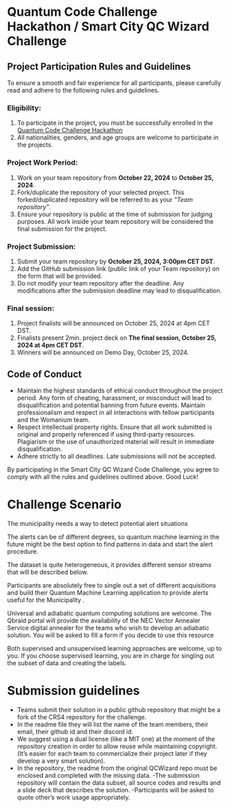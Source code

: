 # Quantum Code Challenge Hackathon / Smart City QC Wizard Challenge


## Project Participation Rules and Guidelines
To ensure a smooth and fair experience for all participants, please carefully read and adhere to the following rules and guidelines.

### Eligibility:
  1. To participate in the project, you must be successfully enrolled in the [Quantum Code Challenge Hackathon](https://www.cagliaridlab.it/it/event.page?contentId=EVT881) 
  2. All nationalities, genders, and age groups are welcome to participate in the projects.

### Project Work Period:
  1. Work on your team repository from **October 22, 2024** to **October 25, 2024**.
  2. Fork/duplicate the repository of your selected project. This forked/duplicated repository will be referred to as your _"Team repository"_.
  3. Ensure your repository is public at the time of submission for judging purposes. All work inside your team repository will be considered the final submission for the project.

### Project Submission:
  1. Submit your team repository by **October 25, 2024, 3:00pm CET DST**.
  2. Add the GitHub submission link (public link of your Team repository) on the form that will be provided.
  3. Do not modify your team repository after the deadline. Any modifications after the submission deadline may lead to disqualification.

### Final session:
  1. Project finalists will be announced on October 25, 2024 at 4pm CET DST.
  2. Finalists present 2min. project deck on **The final session, October 25, 2024 at 4pm CET DST**.
  3. Winners will be announced on Demo Day, October 25, 2024.


## Code of Conduct
  - Maintain the highest standards of ethical conduct throughout the project period. Any form of cheating, harassment, or misconduct will lead to disqualification and potential banning from future events. Maintain professionalism and respect in all interactions with fellow participants and the Womanium team.
  - Respect intellectual property rights. Ensure that all work submitted is original and properly referenced if using third-party resources. Plagiarism or the use of unauthorized material will result in immediate disqualification.
  - Adhere strictly to all deadlines. Late submissions will not be accepted.

By participating in the Smart City QC Wizard Code Challenge, you agree to comply with all the rules and guidelines outlined above. Good Luck!


# Challenge Scenario
The municipality needs a way to detect potential alert situations 

The alerts can be of different degrees, so quantum machine learning in the future might be the best option to find patterns in data and start the alert procedure.  

The dataset is quite heterogeneous, it provides different sensor streams that will be described below. 

Participants are absolutely free to single out a set of different acquisitions and  build their Quantum Machine Learning application to provide alerts useful for the Municipality . 

Universal and adiabatic quantum computing solutions are welcome. The Qbraid portal will provide the availability of the NEC Vector Annealer Service digital annealer for the teams who wish to develop an adiabatic solution. You will be asked to fill a form if you decide to use this resource

Both supervised and unsupervised learning approaches are welcome, up to you. If you choose supervised learning, you are in charge for singling out the subset of data and creating the labels.

# Submission guidelines
- Teams submit their solution in a public github repository that might be a fork of the CRS4 repository for the challenge.
- In the readme file they will list the name of the team members, their email, their github id and their discord id.  
- We suggest using a dual license (like a MIT one) at the moment of the repository creation in order to allow reuse while maintaining copyright. (It’s easier for each team to commercialize their project later if they develop a very smart solution).
- In the repository, the readme from the original QCWizard repo must be enclosed and completed with the missing data. 
-The submission repository will contain the data subset, all source codes and results and a slide deck that describes the solution.
-Participants will be asked to quote other’s work usage appropriately.


